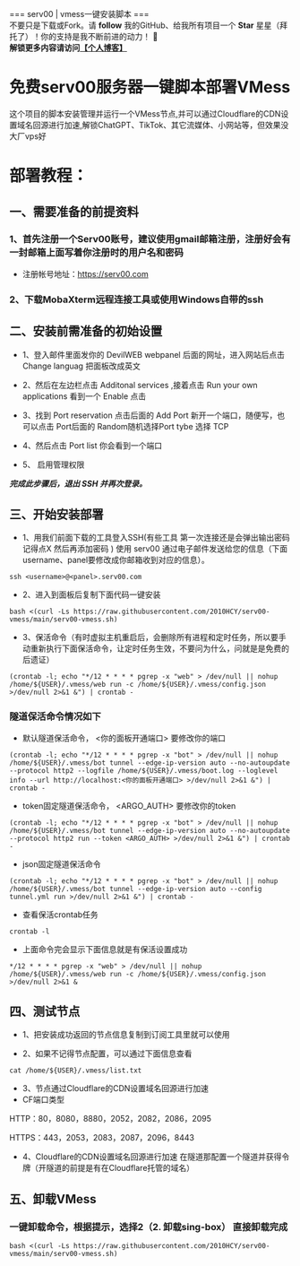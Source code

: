 === serv00 |  vmess一键安装脚本 ===
</br>不要只是下载或Fork。请 **follow** 我的GitHub、给我所有项目一个 **Star** 星星（拜托了）！你的支持是我不断前进的动力！ 💖
</br>**解锁更多内容请访问[【个人博客】](https://2010hcy.us.kg)**

# 免费serv00服务器一键脚本部署VMess

这个项目的脚本安装管理并运行一个VMess节点,并可以通过Cloudflare的CDN设置域名回源进行加速,解锁ChatGPT、TikTok、其它流媒体、小网站等，但效果没大厂vps好

# 部署教程：

## 一、需要准备的前提资料
### 1、首先注册一个Serv00账号，建议使用gmail邮箱注册，注册好会有一封邮箱上面写着你注册时的用户名和密码
- 注册帐号地址：https://serv00.com

### 2、下载MobaXterm远程连接工具或使用Windows自带的ssh

## 二、安装前需准备的初始设置
- 1、登入邮件里面发你的 DevilWEB webpanel 后面的网址，进入网站后点击 Change languag 把面板改成英文
- 2、然后在左边栏点击 Additonal services ,接着点击 Run your own applications 看到一个 Enable 点击
- 3、找到 Port reservation 点击后面的 Add Port 新开一个端口，随便写，也可以点击 Port后面的 Random随机选择Port tybe 选择 TCP
- 4、然后点击 Port list 你会看到一个端口

- 5、 启用管理权限

***完成此步骤后，退出 SSH 并再次登录。***

## 三、开始安装部署

- 1、用我们前面下载的工具登入SSH(有些工具 第一次连接还是会弹出输出密码记得点X 然后再添加密码 )
使用 serv00 通过电子邮件发送给您的信息（下面username、panel要修改成你邮箱收到对应的信息）。
```
ssh <username>@<panel>.serv00.com
```

- 2、进入到面板后复制下面代码一键安装
```
bash <(curl -Ls https://raw.githubusercontent.com/2010HCY/serv00-vmess/main/serv00-vmess.sh)
```

- 3、保活命令（有时虚拟主机重启后，会删除所有进程和定时任务，所以要手动重新执行下面保活命令，让定时任务生效，不要问为什么，问就是是免费的后遗证）
```
(crontab -l; echo "*/12 * * * * pgrep -x "web" > /dev/null || nohup /home/${USER}/.vmess/web run -c /home/${USER}/.vmess/config.json >/dev/null 2>&1 &") | crontab -
```
### 隧道保活命令情况如下
- 默认隧道保活命令， <你的面板开通端口> 要修改你的端口
```
(crontab -l; echo "*/12 * * * * pgrep -x "bot" > /dev/null || nohup /home/${USER}/.vmess/bot tunnel --edge-ip-version auto --no-autoupdate --protocol http2 --logfile /home/${USER}/.vmess/boot.log --loglevel info --url http://localhost:<你的面板开通端口> >/dev/null 2>&1 &") | crontab -
```
- token固定隧道保活命令， <ARGO_AUTH> 要修改你的token
```
(crontab -l; echo "*/12 * * * * pgrep -x "bot" > /dev/null || nohup /home/${USER}/.vmess/bot tunnel --edge-ip-version auto --no-autoupdate --protocol http2 run --token <ARGO_AUTH> >/dev/null 2>&1 &") | crontab -
```
- json固定隧道保活命令
```
(crontab -l; echo "*/12 * * * * pgrep -x "bot" > /dev/null || nohup /home/${USER}/.vmess/bot tunnel --edge-ip-version auto --config tunnel.yml run >/dev/null 2>&1 &") | crontab -
```


- 查看保活crontab任务
```
crontab -l
```
- 上面命令完会显示下面信息就是有保活设置成功
```
*/12 * * * * pgrep -x "web" > /dev/null || nohup /home/${USER}/.vmess/web run -c /home/${USER}/.vmess/config.json >/dev/null 2>&1 &
```

## 四、测试节点
- 1、把安装成功返回的节点信息复制到订阅工具里就可以使用

- 2、如果不记得节点配置，可以通过下面信息查看
```
cat /home/${USER}/.vmess/list.txt
```
- 3、节点通过Cloudflare的CDN设置域名回源进行加速
- CF端口类型

HTTP：80，8080，8880，2052，2082，2086，2095

HTTPS：443，2053，2083，2087，2096，8443

- 4、Cloudflare的CDN设置域名回源进行加速
在隧道那配置一个隧道并获得令牌（开隧道的前提是有在Cloudflare托管的域名）
  
## 五、卸载VMess
### 一键卸载命令，根据提示，选择2（2. 卸载sing-box） 直接卸载完成
```
bash <(curl -Ls https://raw.githubusercontent.com/2010HCY/serv00-vmess/main/serv00-vmess.sh)
```
